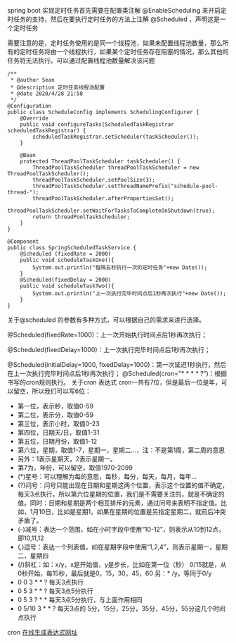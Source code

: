 spring boot 实现定时任务首先需要在配置类注解 @EnableScheduling 来开启定时任务的支持，然后在要执行定时任务的方法上注解 @Scheduled ，声明这是一个定时任务 

需要注意的是，定时任务使用的是同一个线程池，如果未配置线程池数量，那么所有的定时任务将由一个线程执行，如果某个定时任务存在阻塞的情况，那么其他的任务将无法执行。可以通过配置线程池数量解决该问题


```
/**
 * @author Sean
 * @description 定时任务线程池配置
 * @date 2020/4/28 21:58
 */
@Configuration
public class ScheduleConfig implements SchedulingConfigurer {
    @Override
    public void configureTasks(ScheduledTaskRegistrar scheduledTaskRegistrar) {
        scheduledTaskRegistrar.setScheduler(taskScheduler());
    }

    @Bean
    protected ThreadPoolTaskScheduler taskScheduler() {
        ThreadPoolTaskScheduler threadPoolTaskScheduler = new ThreadPoolTaskScheduler();
        threadPoolTaskScheduler.setPoolSize(3);
        threadPoolTaskScheduler.setThreadNamePrefix("schedule-pool-thread-");
        threadPoolTaskScheduler.afterPropertiesSet();
        threadPoolTaskScheduler.setWaitForTasksToCompleteOnShutdown(true);
        return threadPoolTaskScheduler;
    }
}
```


```
@Component
public class SpringScheduledTaskService {
    @Scheduled (fixedRate = 2000)
    public void scheduleTaskOne(){
        System.out.println("每隔五秒执行一次的定时任务"+new Date());
    }
    @Scheduled(fixedDelay = 2000)
    public void scheduleTaskTwo(){
        System.out.println("上一次执行完毕时间点后1秒再次执行"+new Date());
    }
}

```
关于@scheduled 的参数有多种方式，可以根据自己的需求来进行选择。

@Scheduled(fixedRate=1000)：上一次开始执行时间点后1秒再次执行；

@Scheduled(fixedDelay=1000)：上一次执行完毕时间点后1秒再次执行；

@Scheduled(initialDelay=1000, fixedDelay=1000)：第一次延迟1秒执行，然后在上一次执行完毕时间点后1秒再次执行；
@Scheduled(cron=”* * * * ?”)：根据书写的cron规则执行。
关于cron 表达式
cron一共有7位，但是最后一位是年，可以留空，所以我们可以写6位：
* 第一位，表示秒，取值0-59
* 第二位，表示分，取值0-59
* 第三位，表示小时，取值0-23
* 第四位，日期天/日，取值1-31
* 第五位，日期月份，取值1-12
* 第六位，星期，取值1-7，星期一，星期二…，注：不是第1周，第二周的意思
* 另外：1表示星期天，2表示星期一。
* 第7为，年份，可以留空，取值1970-2099
* (*)星号：可以理解为每的意思，每秒，每分，每天，每月，每年…
* (?)问号：问号只能出现在日期和星期这两个位置，表示这个位置的值不确定，每天3点执行，所以第六位星期的位置，我们是不需要关注的，就是不确定的值。同时：日期和星期是两个相互排斥的元素，通过问号来表明不指定值。比如，1月10日，比如是星期1，如果在星期的位置是另指定星期二，就前后冲突矛盾了。
* (-)减号：表达一个范围，如在小时字段中使用“10-12”，则表示从10到12点，即10,11,12
* (,)逗号：表达一个列表值，如在星期字段中使用“1,2,4”，则表示星期一，星期二，星期四
* (/)斜杠：如：x/y，x是开始值，y是步长，比如在第一位（秒） 0/15就是，从0秒开始，每15秒，最后就是0，15，30，45，60 另：* /y，等同于0/y
* 0 0 3 * * ? 每天3点执行
* 0 5 3 * * ? 每天3点5分执行
* 0 5 3 ? * * 每天3点5分执行，与上面作用相同
* 0 5/10 3 * * ? 每天3点的 5分，15分，25分，35分，45分，55分这几个时间点执行

cron [在线生成表达式网址](http://cron.qqe2.com/)